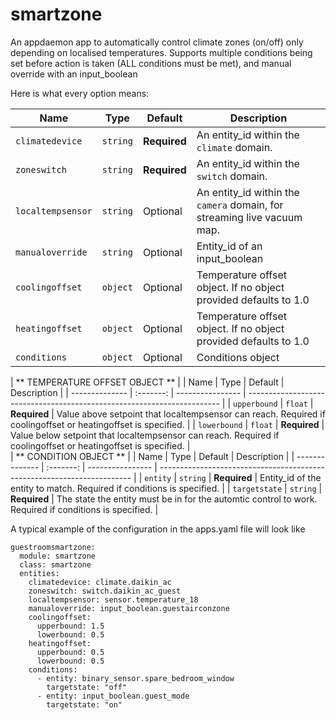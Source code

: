 # smartzone

An appdaemon app to automatically control climate zones (on/off) only depending on localised temperatures. Supports multiple conditions being set before action is taken (ALL conditions must be met), and manual override with an input_boolean

Here is what every option means:

| Name               |   Type       | Default      | Description                                                             |
| ------------------ | :----------: | ------------ | ----------------------------------------------------------------------- |
| `climatedevice`    | `string`     | **Required** | An entity_id within the `climate` domain.                               |
| `zoneswitch`       | `string`     | **Required** | An entity_id within the `switch` domain.                                |
| `localtempsensor`  | `string`     | Optional     | An entity_id within the `camera` domain, for streaming live vacuum map. |
| `manualoverride`   | `string`     | Optional     | Entity_id of an input_boolean                                           |
| `coolingoffset`    | `object`     | Optional     | Temperature offset object. If no object provided defaults to 1.0        |
| `heatingoffset`    | `object`     | Optional     | Temperature offset object. If no object provided defaults to 1.0        |
| `conditions`       | `object`     | Optional     | Conditions object                                                       |


| ** TEMPERATURE OFFSET OBJECT **                                                                                         |
| Name           |   Type    | Default          | Description                                                             |
| -------------- | :-------: | ---------------- | ----------------------------------------------------------------------- |
| `upperbound`   | `float`   | **Required**     | Value above setpoint that localtempsensor can reach. Required if coolingoffset or heatingoffset is specified.                |
| `lowerbound`   | `float`   | **Required**     | Value below setpoint that localtempsensor can reach. Required if coolingoffset or heatingoffset is specified.                |                  
| ** CONDITION OBJECT **                                                                                                  |
| Name           |   Type    | Default          | Description                                                             |
| -------------- | :-------: | ---------------- | ----------------------------------------------------------------------- |
| `entity`       | `string`  | **Required**     | Entity_id of the entity to match. Required if conditions is specified.  |
| `targetstate`  | `string`  | **Required**     | The state the entity must be in for the automtic control to work. Required if conditions is specified.       |

A typical example of the configuration in the apps.yaml file will look like

```
guestroomsmartzone:
  module: smartzone
  class: smartzone
  entities:
    climatedevice: climate.daikin_ac
    zoneswitch: switch.daikin_ac_guest
    localtempsensor: sensor.temperature_18
    manualoverride: input_boolean.guestairconzone
    coolingoffset:
      upperbound: 1.5
      lowerbound: 0.5
    heatingoffset:
      upperbound: 0.5
      lowerbound: 0.5
    conditions:
      - entity: binary_sensor.spare_bedroom_window
        targetstate: "off"
      - entity: input_boolean.guest_mode
        targetstate: "on"
```
